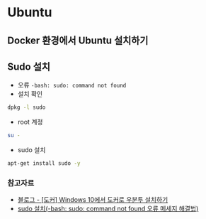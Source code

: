 # Ubuntu
## Docker 환경에서 Ubuntu 설치하기
## Sudo 설치
- 오류 `-bash: sudo: command not found`
- 설치 확인
```bash
dpkg -l sudo
```
- root 계정
```bash
su -
```
- sudo 설치
```bash
apt-get install sudo -y
```




### 참고자료
- [블로그 - [도커] Windows 10에서 도커로 우분투 설치하기](https://hwan-shell.tistory.com/178?category=858112)
- [sudo 설치(-bash: sudo: command not found 오류 메세지 해결법)](https://blog.naver.com/greenysky/222876167226)